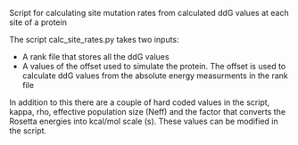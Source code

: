 Script for calculating site mutation rates from calculated ddG values at each site of a protein

The script calc_site_rates.py takes two inputs:

- A rank file that stores all the ddG values
- A values of the offset used to simulate the protein. The offset is used to calculate ddG values from the absolute energy measurments in the rank file

In addition to this there are a couple of hard coded values in the script, kappa, rho, effective population size (Neff) and the factor that converts the Rosetta energies into kcal/mol scale (s).
These values can be modified in the script.
